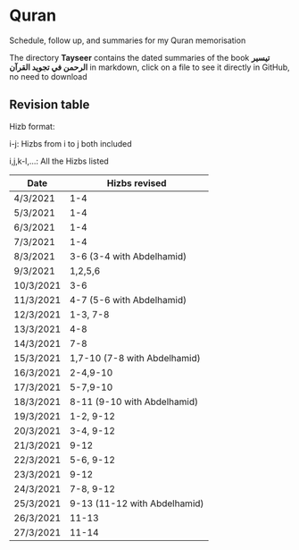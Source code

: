 # Quran
Schedule, follow up, and summaries for my Quran memorisation

The directory  __Tayseer__  contains the dated summaries of the book  __تيسير الرحمن في تجويد القرآن__ in markdown, click on a file to see it directly in GitHub, no need to download

## Revision table

Hizb format:

i-j: Hizbs from i to j both included

i,j,k-l,...: All the Hizbs listed

Date | Hizbs revised
-----|--------------
4/3/2021 | 1-4
5/3/2021 | 1-4
6/3/2021 | 1-4
7/3/2021 | 1-4
8/3/2021 | 3-6 (3-4 with Abdelhamid)
9/3/2021 | 1,2,5,6
10/3/2021 | 3-6
11/3/2021 | 4-7 (5-6 with Abdelhamid)
12/3/2021 | 1-3, 7-8
13/3/2021 | 4-8
14/3/2021 | 7-8
15/3/2021 | 1,7-10 (7-8 with Abdelhamid)
16/3/2021 | 2-4,9-10
17/3/2021 | 5-7,9-10
18/3/2021 | 8-11 (9-10 with Abdelhamid)
19/3/2021 | 1-2, 9-12
20/3/2021 | 3-4, 9-12
21/3/2021 | 9-12
22/3/2021 | 5-6, 9-12
23/3/2021 | 9-12
24/3/2021 | 7-8, 9-12
25/3/2021 | 9-13 (11-12 with Abdelhamid)
26/3/2021 | 11-13
27/3/2021 | 11-14
